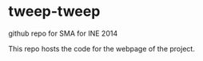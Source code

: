 tweep-tweep
===========

github repo for SMA for INE 2014

This repo hosts the code for the webpage of the project.
